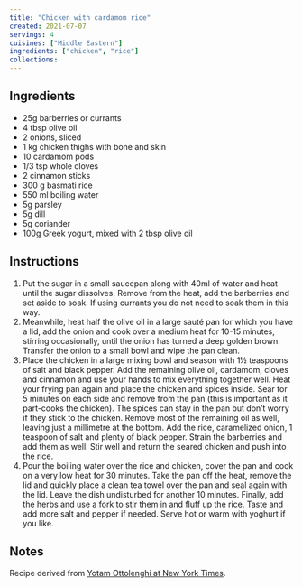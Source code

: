 ```yaml
---
title: "Chicken with cardamom rice"
created: 2021-07-07
servings: 4
cuisines: ["Middle Eastern"]
ingredients: ["chicken", "rice"]
collections:
---
```


## Ingredients

- 25g barberries or currants
- 4 tbsp olive oil
- 2 onions, sliced
- 1 kg chicken thighs with bone and skin
- 10 cardamom pods
- 1/3 tsp whole cloves
- 2 cinnamon sticks
- 300 g basmati rice
- 550 ml boiling water
- 5g parsley
- 5g dill
- 5g coriander
- 100g Greek yogurt, mixed with 2 tbsp olive oil

## Instructions

1. Put the sugar in a small saucepan along with 40ml of water and heat until the sugar dissolves. Remove from the heat, add the barberries and set aside to soak. If using currants you do not need to soak them in this way.
2. Meanwhile, heat half the olive oil in a large sauté pan for which you have a lid, add the onion and cook over a medium heat for 10-15 minutes, stirring occasionally, until the onion has turned a deep golden brown. Transfer the onion to a small bowl and wipe the pan clean.
3. Place the chicken in a large mixing bowl and season with 1½ teaspoons of salt and black pepper. Add the remaining olive oil, cardamom, cloves and cinnamon and use your hands to mix everything together well. Heat your frying pan again and place the chicken and spices inside. Sear for 5 minutes on each side and remove from the pan (this is important as it part-cooks the chicken). The spices can stay in the pan but don’t worry if they stick to the chicken. Remove most of the remaining oil as well, leaving just a millimetre at the bottom. Add the rice, caramelized onion, 1 teaspoon of salt and plenty of black pepper. Strain the barberries and add them as well. Stir well and return the seared chicken and push into the rice.
4. Pour the boiling water over the rice and chicken, cover the pan and cook on a very low heat for 30 minutes. Take the pan off the heat, remove the lid and quickly place a clean tea towel over the pan and seal again with the lid. Leave the dish undisturbed for another 10 minutes. Finally, add the herbs and use a fork to stir them in and fluff up the rice. Taste and add more salt and pepper if needed. Serve hot or warm with yoghurt if you like.

## Notes

Recipe derived from [Yotam Ottolenghi at New York Times](https://cooking.nytimes.com/recipes/1014925-chicken-with-caramelized-onion-and-cardamom-rice).
